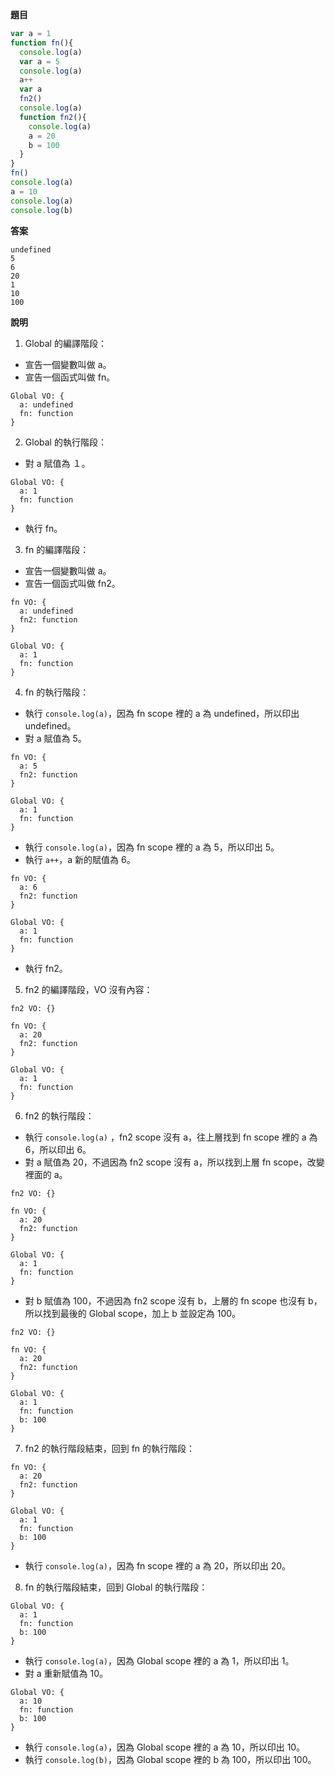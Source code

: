**題目**
```javascript
var a = 1
function fn(){
  console.log(a)
  var a = 5
  console.log(a)
  a++
  var a
  fn2()
  console.log(a)
  function fn2(){
    console.log(a)
    a = 20
    b = 100
  }
}
fn()
console.log(a)
a = 10
console.log(a)
console.log(b)
```
**答案**
```
undefined
5
6
20
1
10
100
```
**說明**

1. Global 的編譯階段：
- 宣告一個變數叫做 a。
- 宣告一個函式叫做 fn。
```
Global VO: {
  a: undefined
  fn: function
}
```
2. Global 的執行階段：
- 對 a 賦值為 １。
```
Global VO: {
  a: 1
  fn: function
}
```
- 執行 fn。
3. fn 的編譯階段：
- 宣告一個變數叫做 a。
- 宣告一個函式叫做 fn2。
```
fn VO: {
  a: undefined
  fn2: function
}

Global VO: {
  a: 1
  fn: function
}
```
4. fn 的執行階段：
- 執行 `console.log(a)`，因為 fn scope 裡的 a 為 undefined，所以印出 undefined。
- 對 a 賦值為 5。
```
fn VO: {
  a: 5
  fn2: function
}

Global VO: {
  a: 1
  fn: function
}
```
- 執行 `console.log(a)`，因為 fn scope 裡的 a 為 5，所以印出 5。
- 執行 `a++`，a 新的賦值為 6。
```
fn VO: {
  a: 6
  fn2: function
}

Global VO: {
  a: 1
  fn: function
}
```
- 執行 fn2。
5. fn2 的編譯階段，VO 沒有內容：
```
fn2 VO: {}

fn VO: {
  a: 20
  fn2: function
}

Global VO: {
  a: 1
  fn: function
}
```
6. fn2 的執行階段：
- 執行 `console.log(a)` ，fn2 scope 沒有 a，往上層找到 fn scope 裡的 a 為 6，所以印出 6。
- 對 a 賦值為 20，不過因為 fn2 scope 沒有 a，所以找到上層 fn scope，改變裡面的 a。
```
fn2 VO: {}

fn VO: {
  a: 20
  fn2: function
}

Global VO: {
  a: 1
  fn: function
}
```
- 對 b 賦值為 100，不過因為 fn2 scope 沒有 b，上層的 fn scope 也沒有 b，所以找到最後的 Global scope，加上 b 並設定為 100。
```
fn2 VO: {}

fn VO: {
  a: 20
  fn2: function
}

Global VO: {
  a: 1
  fn: function
  b: 100
}
```
7. fn2 的執行階段結束，回到 fn 的執行階段：
```
fn VO: {
  a: 20
  fn2: function
}

Global VO: {
  a: 1
  fn: function
  b: 100
}
```
- 執行 `console.log(a)`，因為 fn scope 裡的 a 為 20，所以印出 20。
8. fn 的執行階段結束，回到 Global 的執行階段：
```
Global VO: {
  a: 1
  fn: function
  b: 100
}
```
- 執行 `console.log(a)`，因為 Global scope 裡的 a 為 1，所以印出 1。
- 對 a 重新賦值為 10。
```
Global VO: {
  a: 10
  fn: function
  b: 100
}
```
- 執行 `console.log(a)`，因為 Global scope 裡的 a 為 10，所以印出 10。
- 執行 `console.log(b)`，因為 Global scope 裡的 b 為 100，所以印出 100。
